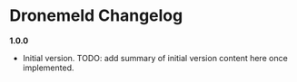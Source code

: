 ﻿# Dronemeld Changelog

**1.0.0**

- Initial version. TODO: add summary of initial version content here once implemented.
